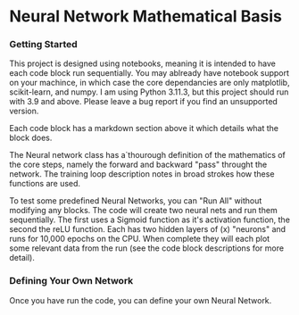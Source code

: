 # Neural Network Mathematical Basis

### Getting Started

This project is designed using notebooks, meaning it is intended to have each code block run sequentially. You may ablready have notebook support on your machince, in which case the core dependancies are only matplotlib, scikit-learn, and numpy. I am using Python 3.11.3, but this project should run with 3.9 and above. Please leave a bug report if you find an unsupported version.

Each code block has a markdown section above it which details what the block does.

The Neural network class has a`thourough definition of the mathematics of the core steps, namely the forward and backward "pass" throught the network. The training loop description notes in broad strokes how these functions are used.

To test some predefined Neural Networks, you can "Run All" without modifying any blocks. The code will create two neural nets and run them sequentially. The first uses a Sigmoid function as it's activation function, the second the reLU function. Each has two hidden layers of (x) "neurons" and runs for 10,000 epochs on the CPU. When complete they will each plot some relevant data from the run (see the code block descriptions for more detail).

### Defining Your Own Network

Once you have run the code, you can define your own Neural Network.
